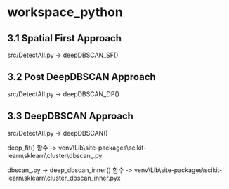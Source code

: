 # workspace_python
## 3.1 Spatial First Approach

src/DetectAll.py -> deepDBSCAN_SF()


## 3.2 Post DeepDBSCAN Approach

src/DetectAll.py -> deepDBSCAN_DP()


## 3.3 DeepDBSCAN Approach
src/DetectAll.py -> deepDBSCAN()

deep_fit() 함수 -> venv\Lib\site-packages\scikit-learn\sklearn\cluster\dbscan_.py

dbscan_.py -> deep_dbscan_inner() 함수 -> venv\Lib\site-packages\scikit-learn\sklearn\cluster\_dbscan_inner.pyx
